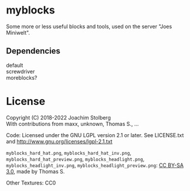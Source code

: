 # myblocks

Some more or less useful blocks and tools, used on the server "Joes Miniwelt".

## Dependencies
default  
screwdriver  
moreblocks?

# License
Copyright (C) 2018-2022 Joachim Stolberg  
With contributions from maxx, unknown, Thomas S., ...

Code: Licensed under the GNU LGPL version 2.1 or later. See LICENSE.txt and http://www.gnu.org/licenses/lgpl-2.1.txt

`myblocks_hard_hat.png`, `myblocks_hard_hat_inv.png`, `myblocks_hard_hat_preview.png`, `myblocks_headlight.png`, `myblocks_headlight_inv.png`, `myblocks_headlight_preview.png`: [CC BY-SA 3.0](https://creativecommons.org/licenses/by-sa/3.0/), made by Thomas S.

Other Textures: CC0

